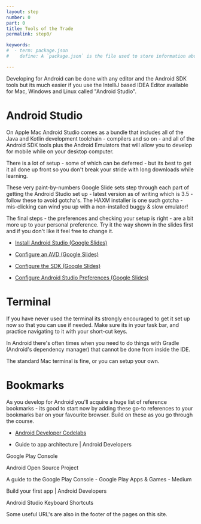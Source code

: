 ```yaml
---
layout: step
number: 0
part: 0
title: Tools of the Trade
permalink: step0/

keywords:
#  - term: package.json
#    define: A `package.json` is the file used to store information about a Node.js project, such as its name and its dependencies. Read more [here](https://docs.npmjs.com/files/package.json).

---
```


Developing for Android can be done with any editor and the Android SDK tools but its much
easier if you use the IntelliJ based IDEA Editor available for Mac, Windows and Linux
called "Android Studio".

# Android Studio

On Apple Mac Android Studio comes as a bundle that includes all of the Java and Kotlin 
development toolchain - compilers and so on - and all of the Android SDK tools plus the
Android Emulators that will allow you to develop for mobile while on your desktop computer.

There is a lot of setup - some of which can be deferred - but its best to get it all done
up front so you don't break your stride with long downloads while learning.

These very paint-by-numbers Google Slide sets step through each part of getting the 
Android Studio set up - latest version as of writing which is 3.5 - follow these
to avoid gotcha's.  The HAXM installer is one such gotcha - mis-clicking can wind you up
with a non-installed buggy & slow emulator!

The final steps - the preferences and checking your setup is right - are a bit more up to
your personal preference.  Try it the way shown in the slides first and if you don't like
it feel free to change it.

* [Install Android Studio (Google Slides)](https://docs.google.com/presentation/d/1pIusJvFrqHlHTY1xZvTXFwGsQiCJ4WK9kGAfB6MKvhk/edit?usp=sharing) 

* [Configure an AVD (Google Slides)](https://docs.google.com/presentation/d/1dOM_hzxx6tpbmD9wGYUV2TcwtLYwrUnzq0wwSiz3poc/edit?usp=sharing) 

* [Configure the SDK (Google Slides)](https://docs.google.com/presentation/d/1ZtP6_BoNDKQrY_JQJFQsxihiqBLWoeazIQJnAQ7Z8_U/edit?usp=sharing)

* [Configure Android Studio Preferences (Google Slides)](https://docs.google.com/presentation/d/1bdHzWc6vzwq4c8cvhzJk2RX__YqJ7GI23MKpFf2zP7k/edit?usp=sharing)

# Terminal

If you have never used the terminal its strongly encouraged to get it set up now so that
you can use if needed.  Make sure its in your task bar, and practice navigating to it
with your short-cut keys.

In Android there's often times when you need to do things with Gradle (Android's dependency
manager) that cannot be done from inside the IDE.

The standard Mac terminal is fine, or you can setup your own.

# Bookmarks

As you develop for Android you'll acquire a huge list of reference bookmarks - its good
to start now by adding these go-to references to your bookmarks bar on your favourite
browser.  Build on these as you go through the course.

* [Android Developer Codelabs](https://developer.android.com/courses/fundamentals-training/toc-v2)

* Guide to app architecture  |  Android Developers

Google Play Console

Android Open Source Project

A guide to the Google Play Console - Google Play Apps & Games - Medium

Build your first app  |  Android Developers

Android Studio Keyboard Shortcuts

Some useful URL's are also in the footer of the pages on this site.